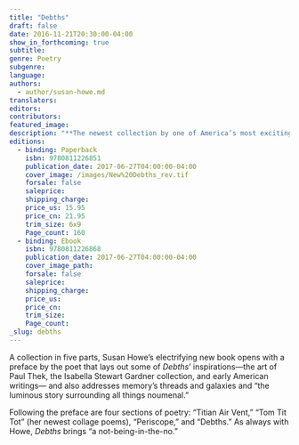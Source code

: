 ```yaml
---
title: "Debths"
draft: false
date: 2016-11-21T20:30:00-04:00
show_in_forthcoming: true
subtitle:
genre: Poetry
subgenre:
language:
authors:
  - author/susan-howe.md
translators:
editors:
contributors:
featured_image:
description: "**The newest collection by one of America’s most exciting poets** "
editions:
  - binding: Paperback
    isbn: 9780811226851
    publication_date: 2017-06-27T04:00:00-04:00
    cover_image: /images/New%20Debths_rev.tif
    forsale: false
    saleprice:
    shipping_charge:
    price_us: 15.95
    price_cn: 21.95
    trim_size: 6x9
    Page_count: 160
  - binding: Ebook
    isbn: 9780811226868
    publication_date: 2017-06-27T04:00:00-04:00
    cover_image_path:
    forsale: false
    saleprice:
    shipping_charge:
    price_us:
    price_cn:
    trim_size:
    Page_count:
_slug: debths
---
```


A collection in five parts, Susan Howe’s electrifying new book opens with a preface by the poet that lays out some of _Debths_’ inspirations—the art of Paul Thek, the Isabella Stewart Gardner collection, and early American writings— and also addresses memory’s threads and galaxies and “the luminous story surrounding all things noumenal.”

Following the preface are four sections of poetry: “Titian Air Vent,” “Tom Tit Tot” (her newest collage poems), “Periscope,” and “Debths.” As always with Howe, _Debths_ brings “a not-being-in-the-no.”

